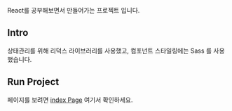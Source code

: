 React를 공부해보면서 만들어가는 프로젝트 입니다.

## Intro

상태관리를 위해 리덕스 라이브러리를 사용했고, 컴포넌트 스타일링에는 Sass 를 사용했습니다.

## Run Project

페이지를 보려면 [index Page](https://jinsujin.github.io/react-clone-laftel/) 여기서 확인하세요.
